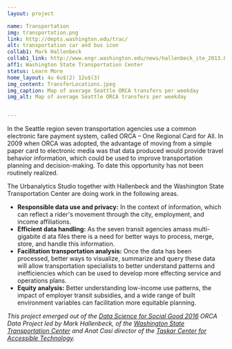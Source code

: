 ```yaml
---
layout: project

name: Transportation
img: transportation.png
link: http://depts.washington.edu/trac/
alt: transportation car and bus icon
collab1: Mark Hallenbeck
collab1_link: http://www.engr.washington.edu/news/hallenbeck_ite_2013.html
aff1: Washington State Transportation Center
status: Learn More
home_layout: 4u 6u$(2) 12u$(3)
img_content: TransferLocations.jpeg
img_caption: Map of average Seattle ORCA transfers per weekday
img_alt: Map of average Seattle ORCA transfers per weekday


--- 
```


In the Seattle region seven transportation agencies use a common electronic fare payment system, called ORCA – One Regional Card for All. In 2009 when ORCA was adopted, the advantage of moving from a simple paper card to electronic media was that data produced would provide travel behavior information, which could be used to improve transportation planning and decision-making. To date this opportunity has not been routinely realized.

The Urbanalytics Studio together with Hallenbeck and the Washington State Transportation Center are doing work in the following areas. 

* **Responsible data use and privacy:** In the context of information, which can reflect a rider's movement through the city, employment, and income affiliations. 
* **Efficient data handling:** As the seven transit agencies amass multi-gigabite d ata files there is a need for better ways to process, merge, store, and handle this information. 
* **Facilitation transportation analysis:**  Once the data has been processed, better ways to visualize, summarize and query these data will allow transportation specialists to better understand patterns and inefficiencies which can be used to develop more effecting service and operations plans.
* **Equity analysis:** Better understanding low-income  use patterns, the impact of employer transit subsidies, and a wide range of built environment variables can facilitation more equitable planning. 

_This project emerged out of the [Data Science for Social Good 2016](http://escience.washington.edu/dssg/project-summaries-2016/) ORCA Data Project led by Mark Hallenbeck, of the [Washington State Transportation Center](http://depts.washington.edu/trac/) and Anat Casi director of the [Taskar Center for Accessible Technology](https://tcat.cs.washington.edu/)._

